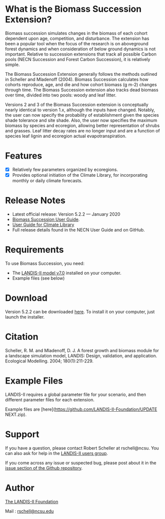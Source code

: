# What is the Biomass Succession Extension?

Biomass succession simulates changes in the biomass of each cohort dependent upon age, competition, and disturbance. The extension has been a popular tool when the focus of the research is on aboveground forest dynamics and when consideration of below ground dynamics is not important. Relative to succession extensions that track all possible Carbon pools (NECN Succession and Forest Carbon Succession), it is relatively simple. 

The Biomass Succession Extension generally follows the methods outlined in Scheller and Mladenoff (2004). Biomass Succession calculates how cohorts reproduce, age, and die and how cohort biomass (g m-2) changes through time. The Biomass Succession extension also tracks dead biomass over time, divided into two pools: woody and leaf litter. 

Versions 2 and 3 of the Biomass Succession extension is conceptually nearly identical to version 1.x, although the inputs have changed. Notably, the user can now specify the probability of establishment given the species shade tolerance and site shade. Also, the user now specifies the maximum biomass by species and ecoregion, allowing better representation of shrubs and grasses. Leaf litter decay rates are no longer input and are a function of species leaf lignin and ecoregion actual evapotranspiration. 

# Features

- [x] Relatively few parameters organized by ecoregions.
- [x] Provides optional initiation of the Climate Library, for incorporating monthly or daily climate forecasts.

# Release Notes

- Latest official release: Version 5.2.2 — January 2020
- [Biomass Succession User Guide](https://github.com/LANDIS-II-Foundation/Extension-Biomass-Succession/blob/master/docs/LANDIS-II%20Biomass%20Succession%20v5.0%20User%20Guide.pdf).
- [User Guide for Climate Library](https://github.com/LANDIS-II-Foundation/Library-Climate/blob/master/docs/LANDIS-II%20Climate%20Library%20v4.1%20User%20Guide.pdf)
- Full release details found in the NECN User Guide and on GitHub.

# Requirements

To use Biomass Succession, you need:

- The [LANDIS-II model v7.0](http://www.landis-ii.org/install) installed on your computer.
- Example files (see below)

# Download

Version 5.2.2 can be downloaded [here](https://github.com/LANDIS-II-Foundation/Extension-Biomass-Succession/blob/master/deploy/installer/LANDIS-II-V7%20Biomass%20Succession%205.2.2-setup.exe). To install it on your computer, just launch the installer.

# Citation

Scheller, R. M. and Mladenoff, D. J. A forest growth and biomass module for a landscape simulation model, LANDIS: Design, validation, and application. Ecological Modelling. 2004; 180(1):211-229. 

# Example Files

LANDIS-II requires a global parameter file for your scenario, and then different parameter files for each extension.

Example files are [here](https://github.com/LANDIS-II-Foundation/UPDATE NEXT.zip).

# Support

If you have a question, please contact Robert Scheller at rschell@ncsu. 
You can also ask for help in the [LANDIS-II users group](http://www.landis-ii.org/users).

If you come across any issue or suspected bug, please post about it in the [issue section of the Github repository](https://github.com/LANDIS-II-Foundation/Extension-Biomass-Succession/issues).

# Author

[The LANDIS-II Foundation](http://www.landis-ii.org)

Mail : rschell@ncsu.edu
